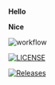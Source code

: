 **Hello**

__Nice__

![workflow](https://github.com/ThuTaMinnLu40794374/DevOpsLab/actions/workflows/main.yml/badge.svg)

[![LICENSE](https://img.shields.io/github/license/ThuTaMinnLu40794374/DevOpsLab.svg?style=flat-square)](https://github.com/ThuTaMinnLu40794374/DevOpsLab/blob/master/LICENSE)

[![Releases](https://img.shields.io/github/release/ThuTaMinnLu40794374/DevOpsLab/all.svg?style=flat-square)](https://github.com/ThuTaMinnLu40794374/DevOpsLab/releases)